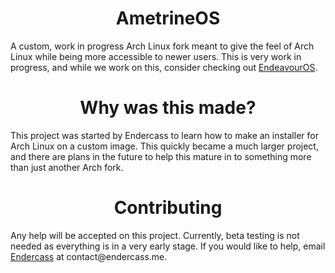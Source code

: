 <div align="center">
  <h1>AmetrineOS</h1>
</div>
A custom, work in progress Arch Linux fork meant to give the feel of Arch Linux while being more accessible to newer users. This is very work in progress, and while we work on this, consider checking out <a href='https://endeavouros.com/'>EndeavourOS</a>.

<div align="center">
  <h1>Why was this made?</h1>
</div>
This project was started by Endercass to learn how to make an installer for Arch Linux on a custom image. This quickly became a much larger project, and there are plans in the future to help this mature in to something more than just another Arch fork.

<div align="center">
  <h1>Contributing</h1>
</div>
Any help will be accepted on this project. Currently, beta testing is not needed as everything is in a very early stage. If you would like to help, email <a href="mailto:contact@endercass.me">Endercass</a> at contact@endercass.me.
